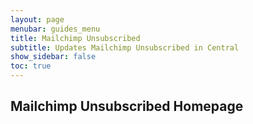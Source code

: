 ```yaml
---
layout: page
menubar: guides_menu
title: Mailchimp Unsubscribed
subtitle: Updates Mailchimp Unsubscribed in Central
show_sidebar: false
toc: true
---
```


## Mailchimp Unsubscribed Homepage
